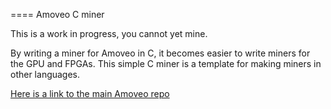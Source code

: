 ==== Amoveo C miner

This is a work in progress, you cannot yet mine.

By writing a miner for Amoveo in C, it becomes easier to write miners for the GPU and FPGAs.
This simple C miner is a template for making miners in other languages.

[Here is a link to the main Amoveo repo](https://github.com/zack-bitcoin/amoveo)